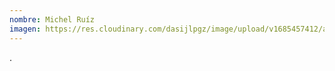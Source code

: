 ```yaml
---
nombre: Michel Ruíz
imagen: https://res.cloudinary.com/dasijlpgz/image/upload/v1685457412/artistas/Michel%20Ru%C3%ADz/foto_manos_-_copia_2.jpg
---
```

.